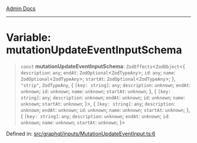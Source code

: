 [Admin Docs](/)

***

# Variable: mutationUpdateEventInputSchema

> `const` **mutationUpdateEventInputSchema**: `ZodEffects`\<`ZodObject`\<\{ `description`: `any`; `endAt`: `ZodOptional`\<`ZodTypeAny`\>; `id`: `any`; `name`: `ZodOptional`\<`ZodTypeAny`\>; `startAt`: `ZodOptional`\<`ZodTypeAny`\>; \}, `"strip"`, `ZodTypeAny`, \{ `[key: string]`: `any`;  `description`: `unknown`; `endAt`: `unknown`; `id`: `unknown`; `name`: `unknown`; `startAt`: `unknown`; \}, \{ `[key: string]`: `any`;  `description`: `unknown`; `endAt`: `unknown`; `id`: `unknown`; `name`: `unknown`; `startAt`: `unknown`; \}\>, \{ `[key: string]`: `any`;  `description`: `unknown`; `endAt`: `unknown`; `id`: `unknown`; `name`: `unknown`; `startAt`: `unknown`; \}, \{ `[key: string]`: `any`;  `description`: `unknown`; `endAt`: `unknown`; `id`: `unknown`; `name`: `unknown`; `startAt`: `unknown`; \}\>

Defined in: [src/graphql/inputs/MutationUpdateEventInput.ts:6](https://github.com/hustlernik/talawa-api/blob/6321c91e956d2ee44b2bb9c22c1b40aa4687c9c2/src/graphql/inputs/MutationUpdateEventInput.ts#L6)
